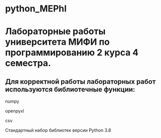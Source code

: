# python_MEPhI
# Лабораторные работы университета МИФИ по программированию 2 курса 4 семестра.


## Для корректной работы лабораторных работ используются библиотечные функции:

numpy

openpyxl

csv

Стандартный набор библиотек версии Python 3.8

